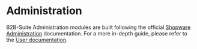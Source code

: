# Administration

B2B-Suite Administration modules are built following the official [Shopware Administration](https://developer.shopware.com/docs/guides/plugins/plugins/administration) documentation. For a more in-depth guide, please refer to the [User documentation](https://docs.shopware.com/de/shopware-6-de/enterprise-erweiterungen/b2b-suite-administration).
